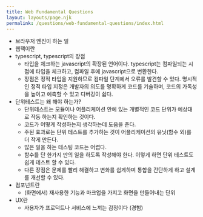 ```yaml
---
title: Web Fundamental Questions
layout: layouts/page.njk
permalink: /questions/web-fundamental-questions/index.html
---
```

* 브라우저 엔진이 하는 일
* 웹팩이란
* typescript, typescript의 장점
  - 타입을 체크하는 javascript의 확장된 언어이다. typescript는 컴파일되는 시점에 타입을 체크하고, 컴파일 후에 javascript으로 변환한다.
  - 장점은 정적 타입을 지원하므로 컴파일 단계에서 오류를 발견할 수 있다. 명시적인 정적 타입 지정은 개발자의 의도를 명확하게 코드를 기술하며, 코드의 가독성을 높이고 예측할 수 있고 디버깅이 쉽다.
* 단위테스트는 왜 해야 하는가?
  - 단위테스트는 모듈이나 어플리케이션 안에 있는 개별적인 코드 단위가 예상대로 작동 하는지 확인하는 것이다.
  - 코드가 어떻게 작성하는지 생각하는데 도움을 준다.
  - 주된 효과로는 단위 테스트를 추가하는 것이 어플리케이션의 유닛(함수 외)를 더 작게 만든다.
  - 많은 일을 하는 테스팅 코드는 어렵다.
  - 함수를 단 한가지 만의 일을 하도록 작성해야 한다. 이렇게 하면 단위 테스트도 쉽게 테스트 할 수 있다.
  - 다른 장점은 문제를 빨리 해결하고 변화를 쉽게하며 통합을 간단하게 하고 설계를 개선할 수 있다.
* 컴포넌트란
  - (화면에서) 재사용한 기능과 마크업을 가지고 화면을 만들어내는 단위
* UX란
  - 사용자가 프로덕트나 서비스에 느끼는 감정이다 (경험)
